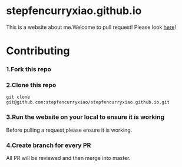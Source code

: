# stepfencurryxiao.github.io
This is a website about me.Welcome to pull request!
Please look [here](https://stepfencurryxiao.github.io/)!

# Contributing
### 1.Fork this repo

### 2.Clone this repo
```
git clone git@github.com:stepfencurryxiao/stepfencurryxiao.github.io.git
```

### 3.Run the website on your local to ensure it is working
Before pulling a request,please ensure it is working.

### 4.Create branch for every PR
All PR will be reviewed and then merge into master.

